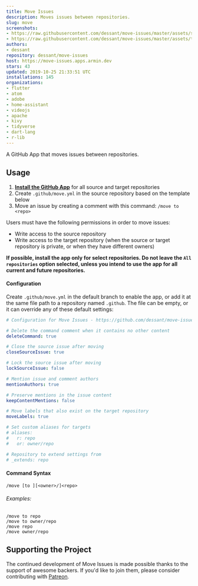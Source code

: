 ```yaml
---
title: Move Issues
description: Moves issues between repositories.
slug: move
screenshots:
- https://raw.githubusercontent.com/dessant/move-issues/master/assets/source-issue.png
- https://raw.githubusercontent.com/dessant/move-issues/master/assets/target-issue.png
authors:
- dessant
repository: dessant/move-issues
host: https://move-issues.apps.armin.dev
stars: 43
updated: 2019-10-25 21:33:51 UTC
installations: 145
organizations:
- flutter
- atom
- adobe
- home-assistant
- videojs
- apache
- kivy
- tidyverse
- dart-lang
- r-lib
---
```


A GitHub App that moves issues between repositories.

## Usage

1. **[Install the GitHub App](https://github.com/apps/move)**
   for all source and target repositories
2. Create `.github/move.yml` in the source repository based on the template below
3. Move an issue by creating a comment with this command: `/move to <repo>`

Users must have the following permissions in order to move issues:

* Write access to the source repository
* Write access to the target repository (when the source or target repository
  is private, or when they have different owners)

**If possible, install the app only for select repositories.
Do not leave the `All repositories` option selected, unless you intend
to use the app for all current and future repositories.**

#### Configuration

Create `.github/move.yml` in the default branch to enable the app,
or add it at the same file path to a repository named `.github`.
The file can be empty, or it can override any of these default settings:

```yaml
# Configuration for Move Issues - https://github.com/dessant/move-issues

# Delete the command comment when it contains no other content
deleteCommand: true

# Close the source issue after moving
closeSourceIssue: true

# Lock the source issue after moving
lockSourceIssue: false

# Mention issue and comment authors
mentionAuthors: true

# Preserve mentions in the issue content
keepContentMentions: false

# Move labels that also exist on the target repository
moveLabels: true

# Set custom aliases for targets
# aliases:
#   r: repo
#   or: owner/repo

# Repository to extend settings from
# _extends: repo
```

#### Command Syntax

```
/move [to ][<owner>/]<repo>
```

###### Examples:

```
/move to repo
/move to owner/repo
/move repo
/move owner/repo
```

## Supporting the Project

The continued development of Move Issues is made possible
thanks to the support of awesome backers. If you'd like to join them,
please consider contributing with [Patreon](https://armin.dev/go/patreon).
